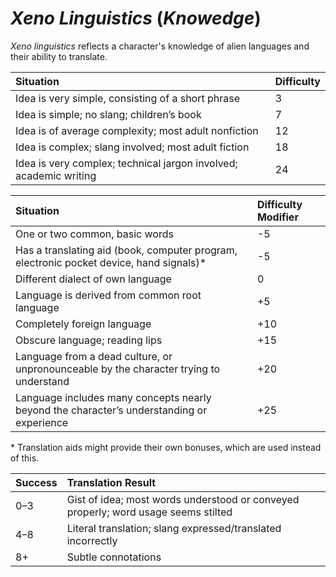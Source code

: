 # *Xeno Linguistics* (*Knowedge*)

*Xeno linguistics* reflects a character's knowledge of alien languages and their ability to translate.

| Situation                                                         | Difficulty |
| :---------------------------------------------------------------- | :--------- |
| Idea is very simple, consisting of a short phrase                 | 3          |
| Idea is simple; no slang; children’s book                         | 7          |
| Idea is of average complexity; most adult nonfiction              | 12         |
| Idea is complex; slang involved; most adult fiction               | 18         |
| Idea is very complex; technical jargon involved; academic writing | 24         |

| Situation                                                                                 | Difficulty Modifier |
| :---------------------------------------------------------------------------------------- | :------------------ |
| One or two common, basic words                                                            | -5                  |
| Has a translating aid (book, computer program, electronic pocket device, hand signals)*   | -5                  |
| Different dialect of own language                                                         | 0                   |
| Language is derived from common root language                                             | +5                  |
| Completely foreign language                                                               | +10                 |
| Obscure language; reading lips                                                            | +15                 |
| Language from a dead culture, or unpronounceable by the character trying to understand    | +20                 |
| Language includes many concepts nearly beyond the character’s understanding or experience | +25                 |

\* Translation aids might provide their own bonuses, which are used instead of this.

| Success | Translation Result                                                                 |
| :------ | :--------------------------------------------------------------------------------- |
| 0–3     | Gist of idea; most words understood or conveyed properly; word usage seems stilted |
| 4–8     | Literal translation; slang expressed/translated incorrectly                        |
| 8+      | Subtle connotations                                                                |
